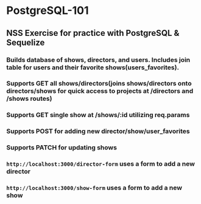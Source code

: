 # PostgreSQL-101

## NSS Exercise for practice with PostgreSQL & Sequelize

### Builds database of shows, directors, and users. Includes join table for users and their favorite shows(users_favorites).
### Supports GET all shows/directors(joins shows/directors onto directors/shows for quick access to projects at /directors and /shows routes)

### Supports GET single show at /shows/:id utilizing req.params

### Supports POST for adding new director/show/user_favorites

### Supports PATCH for updating shows

### ```http://localhost:3000/director-form``` uses a form to add a new director
### ```http://localhost:3000/show-form``` uses a form to add a new show